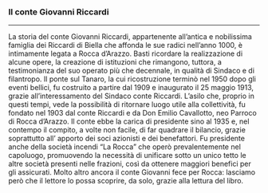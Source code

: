 ### Il conte Giovanni Riccardi

---

La storia del conte Giovanni Riccardi, appartenente all’antica e  nobilissima famiglia dei Riccardi di Biella che affonda le sue radici nell’anno 1000,  è intimamente legata  a Rocca d’Arazzo. Basti ricordare  la realizzazione di alcune opere, la creazione di istituzioni che rimangono, tuttora, a testimonianza  del suo operato più che decennale, in qualità di Sindaco e di filantropo.
Il ponte sul Tanaro, la cui ricostruzione terminò nel  1950 dopo gli eventi bellici, fu costruito a partire dal 1909 e inaugurato il 25 maggio 1913, grazie all’interessamento del  Sindaco conte Riccardi.
L’asilo che, proprio in questi tempi, vede la possibilità di ritornare luogo utile alla collettività, fu fondato nel 1903 dal conte Riccardi e da Don  Emilio Cavallotto, neo Parroco di Rocca d’Arazzo. Il conte ebbe  la carica di presidente sino al 1935 e, nel contempo il compito, a volte non facile, di far quadrare il bilancio, grazie soprattutto all’ apporto dei  soci azionisti e dei benefattori.
Fu  presidente anche della società incendi “La Rocca” che operò prevalentemente nel capoluogo, promuovendo la necessità di unificare sotto un unico tetto le altre società presenti nelle frazioni, così da ottenere maggiori benefici per gli assicurati.
Molto altro ancora il conte Giovanni fece per Rocca: lasciamo però che il lettore lo possa scoprire, da solo, grazie alla lettura del libro.
